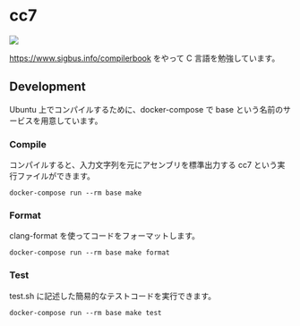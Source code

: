 # cc7

![](https://github.com/r7kamura/cc7/workflows/tests/badge.svg)

https://www.sigbus.info/compilerbook をやって C 言語を勉強しています。

## Development

Ubuntu 上でコンパイルするために、docker-compose で base という名前のサービスを用意しています。

### Compile

コンパイルすると、入力文字列を元にアセンブリを標準出力する cc7 という実行ファイルができます。

```
docker-compose run --rm base make
```

### Format

clang-format を使ってコードをフォーマットします。

```
docker-compose run --rm base make format
```

### Test

test.sh に記述した簡易的なテストコードを実行できます。

```
docker-compose run --rm base make test
```
